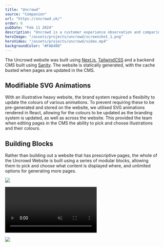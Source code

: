 ```yaml
---
title: "Uncrowd"
source: "Companion"
url: "https://uncrowd.uk/"
order: 6
pubDate: "Feb 11 2024"
description: "Uncrowd is a customer experience observation and comparing platform. Companion was commissioned to design and build them a playful website to match their brand, including playful illustrations and animations."
heroImage: "/assets/projects/uncrowd/screenshot_1.png"
heroVideo: "/assets/projects/uncrowd/video.mp4"
backgroundColor: "#FAD400"
---
```


The Uncrowd website was built using [Next.js](https://nextjs.org), [TailwindCSS](https://tailwindcss.com) and a backend CMS built using [Sanity](https://www.sanity.io/). The website is statically generated, with the cache busted when pages are updated in the CMS.

## Modifiable SVG Animations

With an illustrative heavy website, the brand system required a flexibilty to update the colours of various animations. To prevent requiring these to be pre-generated and stored on the website, we utilised SVG animations rendered in React, allowing for the colours to be updated as the branding system is updated, as well as across the website. This provided the team when editing pages in the CMS the ability to pick and choose illustrations and their colours.

## Building Blocks

Rather than building out a website that has prescriptive pages, the whole of the Uncrowd Website is built using a series of modular blocks, allowing them to pick and choose what content is displayed where, and unlimited options for generating more pages.

![](/assets/projects/uncrowd/screenshot_2.png)

<video src="/assets/projects/uncrowd/video2.mp4" autoplay muted loop></video>

![](/assets/projects/uncrowd/screenshot_3.png)
